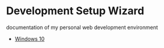 # Development Setup Wizard

documentation of my personal web development environment

- [Windows 10](/docs/windows10-setup.md)
